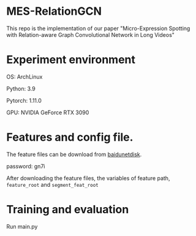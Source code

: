 # MES-RelationGCN
This repo is the implementation of our paper "Micro-Expression Spotting with Relation-aware Graph Convolutional Network in Long Videos"
# Experiment environment 
OS: ArchLinux 

Python: 3.9

Pytorch: 1.11.0

GPU: NVIDIA GeForce RTX 3090

# Features and config file.

The feature files can be download from [baidunetdisk](https://pan.baidu.com/s/1TP7axxcj-Hx5g10TYsKpBA).

password: gn7i

After downloading the feature files, the  variables of feature path, `feature_root` and `segment_feat_root`

# Training and evaluation
Run main.py

